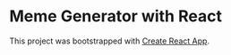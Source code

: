 # Meme Generator with React

This project was bootstrapped with [Create React App](https://github.com/facebook/create-react-app).
